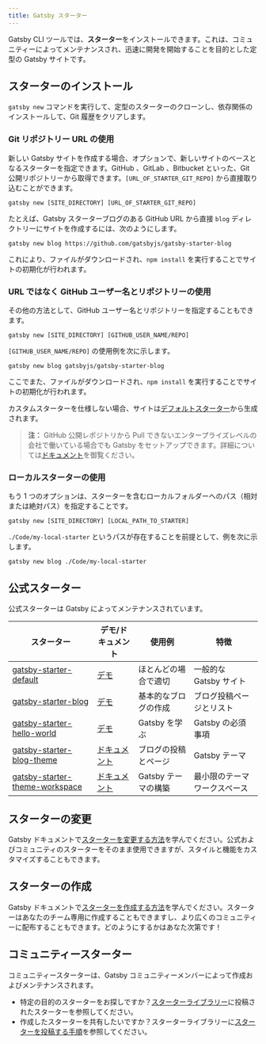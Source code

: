 ```yaml
---
title: Gatsby スターター
---
```


Gatsby CLI ツールでは、**スターター**をインストールできます。これは、コミュニティーによってメンテナンスされ、迅速に開発を開始することを目的とした定型の Gatsby サイトです。

## スターターのインストール

`gatsby new` コマンドを実行して、定型のスターターのクローンし、依存関係のインストールして、Git 履歴をクリアします。

### Git リポジトリー URL の使用

新しい Gatsby サイトを作成する場合、オプションで、新しいサイトのベースとなるスターターを指定できます。GitHub 、GitLab 、Bitbucket といった、Git 公開リポジトリーから取得できます。`[URL_OF_STARTER_GIT_REPO]` から直接取り込むことができます。

```shell
gatsby new [SITE_DIRECTORY] [URL_OF_STARTER_GIT_REPO]
```

たとえば、Gatsby スターターブログのある GitHub URL から直接 `blog` ディレクトリーにサイトを作成するには、次のようにします。

```shell
gatsby new blog https://github.com/gatsbyjs/gatsby-starter-blog
```

これにより、ファイルがダウンロードされ、`npm install` を実行することでサイトの初期化が行われます。

### URL ではなく GitHub ユーザー名とリポジトリーの使用

その他の方法として、GitHub ユーザー名とリポジトリーを指定することもできます。

```shell
gatsby new [SITE_DIRECTORY] [GITHUB_USER_NAME/REPO]
```

`[GITHUB_USER_NAME/REPO]` の使用例を次に示します。

```shell
gatsby new blog gatsbyjs/gatsby-starter-blog
```

ここでまた、ファイルがダウンロードされ、`npm install` を実行することでサイトの初期化が行われます。

カスタムスターターを仕様しない場合、サイトは[デフォルトスターター](https://github.com/gatsbyjs/gatsby-starter-default)から生成されます。

> **注：** GitHub 公開レポジトリから Pull できないエンタープライズレベルの会社で働いている場合でも Gatsby をセットアップできます。詳細については[ドキュメント](/docs/setting-up-gatsby-without-gatsby-new/)を御覧ください。

### ローカルスターターの使用

もう 1 つのオプションは、スターターを含むローカルフォルダーへのパス（相対または絶対パス）を指定することです。

```shell
gatsby new [SITE_DIRECTORY] [LOCAL_PATH_TO_STARTER]
```

`./Code/my-local-starter` というパスが存在することを前提として、例を次に示します。

```shell
gatsby new blog ./Code/my-local-starter
```

## 公式スターター

公式スターターは Gatsby によってメンテナンスされています。

| スターター                                                                                   | デモ/ドキュメント                                            | 使用例               | 特徴                         |
| -------------------------------------------------------------------------------------------- | ------------------------------------------------------------ | -------------------- | ---------------------------- |
| [gatsby-starter-default](https://github.com/gatsbyjs/gatsby-starter-default)                 | [デモ](https://gatsby-starter-default-demo.netlify.com/)     | ほとんどの場合で適切 | 一般的な Gatsby サイト       |
| [gatsby-starter-blog](https://github.com/gatsbyjs/gatsby-starter-blog)                       | [デモ](https://gatsby-starter-blog-demo.netlify.com/)        | 基本的なブログの作成 | ブログ投稿ページとリスト     |
| [gatsby-starter-hello-world](https://github.com/gatsbyjs/gatsby-starter-hello-world)         | [デモ](https://gatsby-starter-hello-world-demo.netlify.com/) | Gatsby を学ぶ        | Gatsby の必須事項            |
| [gatsby-starter-blog-theme](https://github.com/gatsbyjs/gatsby-starter-blog-theme)           | [ドキュメント](/docs/themes/getting-started/)                | ブログの投稿とページ | Gatsby テーマ                |
| [gatsby-starter-theme-workspace](https://github.com/gatsbyjs/gatsby-starter-theme-workspace) | [ドキュメント](/docs/themes/building-themes/)                | Gatsby テーマの構築  | 最小限のテーマワークスペース |

## スターターの変更

Gatsby ドキュメントで[スターターを変更する方法](/docs/modifying-a-starter/)を学んでください。公式およびコミュニティのスターターをそのまま使用できますが、スタイルと機能をカスタマイズすることもできます。

## スターターの作成

Gatsby ドキュメントで[スターターを作成する方法](/docs/creating-a-starter/)を学んでください。スターターはあなたのチーム専用に作成することもできますし、より広くのコミュニティーに配布することもできます。どのようにするかはあなた次第です！

## コミュニティースターター

コミュニティースターターは、Gatsby コミュニティーメンバーによって作成およびメンテナンスされます。

- 特定の目的のスターターをお探しですか？[スターターライブラリー](/starters/)に投稿されたスターターを参照してください。
- 作成したスターターを共有したいですか？スターターライブラリーに[スターターを投稿する手順](/contributing/submit-to-starter-library/)を参照してください。
